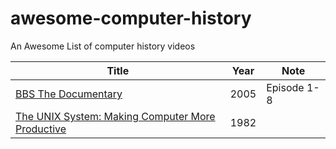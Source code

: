 # awesome-computer-history

An Awesome List of computer history videos

Title | Year | Note
------|------|-----
[BBS The Documentary](https://www.youtube.com/playlist?list=PLgE-9Sxs2IBVgJkY-1ZMj0tIFxsJ-vOkv) | 2005 | Episode 1-8
[The UNIX System: Making Computer More Productive](https://www.youtube.com/watch?v=tc4ROCJYbm0) | 1982 |
